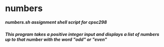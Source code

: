 # numbers
##### numbers.sh assignment shell script for cpsc298
##### This program takes a positive integer input and displays a list of numbers up to that number with the word "odd" or "even"

